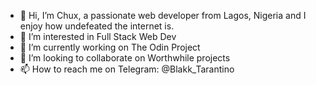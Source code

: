 - 👋 Hi, I’m Chux, a passionate web developer from Lagos, Nigeria and I enjoy how undefeated the internet is.
- 👀 I’m interested in Full Stack Web Dev
- 🌱 I’m currently working on The Odin Project
- 💞️ I’m looking to collaborate on Worthwhile projects
- 📫 How to reach me on Telegram: @Blakk_Tarantino

<!---
PanameraFLex/PanameraFLex is a ✨ special ✨ repository because its `README.md` (this file) appears on your GitHub profile.
You can click the Preview link to take a look at your changes.
--->
